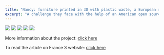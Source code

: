 ```yaml
---
title: "Nancy: furniture printed in 3D with plastic waste, a European research program" 
excerpt: "A challenge they face with the help of an American open source printer"
---
```


![](/assets/images/post/france31.png)
![](/assets/images/post/france32.png)
![](/assets/images/post/france33.png)
![](/assets/images/post/france34.png)
![](/assets/images/post/france35.png)

More information about the project: [click here](https://www.ouest-france.fr/grand-est/nancy-54000/et-si-vos-meubles-etaient-imprimes-en-3d-grace-a-du-plastique-recycle-7255499?fbclid=IwAR399edLyvc8wOsi9VZefbl7LmOXWQ4Z9ojbJPwVlTPsAisMmT_b97YrUFY)

To read the article on France 3 website: [click here](https://france3-regions.francetvinfo.fr/grand-est/meurthe-et-moselle/nancy/nancy-du-mobilier-imprime-en-3d-avec-des-dechets-en-plastique-un-programme-de-recherche-europeen-2075791.html)